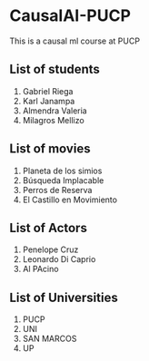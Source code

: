 # CausalAI-PUCP
This is a causal ml course at PUCP 

## List of students
1. Gabriel Riega
2. Karl Janampa
3. Almendra Valeria
4. Milagros Mellizo

## List of movies
1. Planeta de los simios
2. Búsqueda Implacable
3. Perros de Reserva
4. El Castillo en Movimiento

## List of Actors
1. Penelope Cruz
2. Leonardo Di Caprio
3. Al PAcino

## List of Universities
1. PUCP
2. UNI
3. SAN MARCOS
4. UP
